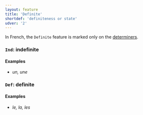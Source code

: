 ```yaml
---
layout: feature
title: 'Definite'
shortdef: 'definiteness or state'
udver: '2'
---
```


In French, the `Definite` feature is marked only on the [determiners](en-pos/DET).

### <a name="Ind">`Ind`</a>: indefinite

#### Examples

* _un, une_

### <a name="Def">`Def`</a>: definite

#### Examples

* _le, la, les_


<!-- Interlanguage links updated So kvě 14 19:02:09 CEST 2022 -->
